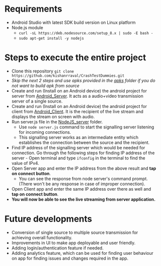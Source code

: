 # Requirements
* Android Studio with latest SDK build version on Linux platform
* Node.js module
	- ```curl -sL https://deb.nodesource.com/setup_8.x | sudo -E bash -```
	- ```sudo apt-get install -y nodejs```

# Steps to execute the entire project
* Clone this repository ```git clone https://github.com/kishanrraval/CrashTestDummies.git```
* _Skip the next 2 steps and use apks provided in the [apks](https://github.com/kishanrraval/CrashTestDummies/tree/master/apks) folder if you do not want to build apk from source_
* Create and run (Install on an Android device) the android project for server from [Android_Server](https://github.com/kishanrraval/CrashTestDummies/tree/master/Android_Server). It acts as a audio+video transmission server of a single source.
* Create and run (Install on an Android device) the android project for client from [Android_Client](https://github.com/kishanrraval/CrashTestDummies/tree/master/Android_Client). It is the recipient of the live stream and displays the stream on screen with audio.
* Run server.js file in the [NodeJS_server](https://github.com/kishanrraval/CrashTestDummies/tree/master/NodeJS_server) folder.
	- Use ```node server.js``` command to start the signalling server listening for incoming connections.
	- This signalling server works as an intermediate entity which establishes the connection between the source and the recipient.
* Find IP address of the signalling server which would be needed for connection. Go through the following steps for finding IP address of the server
      	- Open terminal and type ```ifconfig``` in the terminal to find the value of IPv4.
* Open Server app and enter the IP address from the above result and **tap on connect button**.
	- You can see the response from node server's command prompt. (There won't be any response in case of improper connection).
* Open Client app and enter the same IP address over there as well and **tap on connect button**.
* __You will now be able to see the live streaming from server application.__
	
# Future developments
* Conversion of single source to multiple source transmission for achieving overall functionality.
* Improvements in UI to make app deployable and user friendly.
* Adding login/authentication feature if needed.
* Adding analytics feature, which can be used for finding user behaviour on app for finding issues and changes required in the app.


